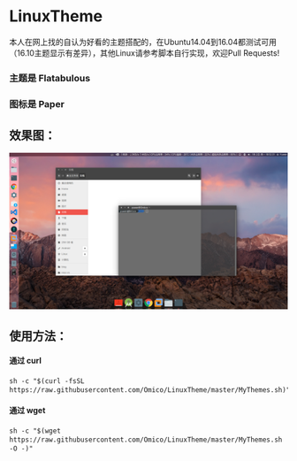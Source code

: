 LinuxTheme
===========================
本人在网上找的自认为好看的主题搭配的，在Ubuntu14.04到16.04都测试可用（16.10主题显示有差异），其他Linux请参考脚本自行实现，欢迎Pull Requests!

### 主题是 Flatabulous
### 图标是 Paper

## 效果图：
![](screenshot.png)

## 使用方法：

#### 通过 curl

```shell
sh -c "$(curl -fsSL https://raw.githubusercontent.com/Omico/LinuxTheme/master/MyThemes.sh)"
```

#### 通过 wget

```shell
sh -c "$(wget https://raw.githubusercontent.com/Omico/LinuxTheme/master/MyThemes.sh -O -)"
```

